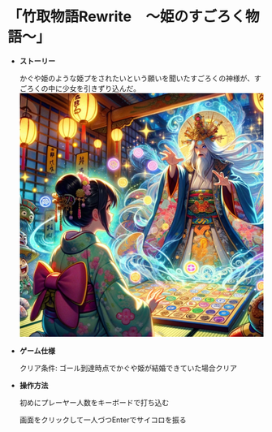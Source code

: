 # ****「竹取物語Rewrite　～姫のすごろく物語～」****

- **ストーリー** 

  かぐや姫のような姫プをされたいという願いを聞いたすごろくの神様が、すごろくの中に少女を引きずり込んだ。
  ![絵](./sugoroku.png)

- **ゲーム仕様**

  クリア条件: ゴール到達時点でかぐや姫が結婚できていた場合クリア

- **操作方法**

  初めにプレーヤー人数をキーボードで打ち込む

  画面をクリックして一人づつEnterでサイコロを振る
